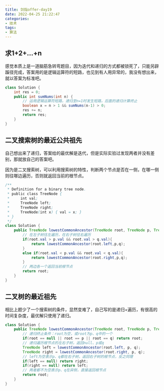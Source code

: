 ```yaml
---
title: 剑指offer-day19
date: 2022-04-25 21:22:47
categories:
- 技术
tags:
- 算法
---
```


## 求1+2+...+n

感觉本质上是一道脑筋急转弯题目，因为迭代和递归的方式都被锁死了，只能另辟蹊径完成，答案用的是逻辑运算符的短路，也见到有人用异常的，我没有想出来，就以答案为标准吧。

```java
class Solution {
    int res = 0;
    public int sumNums(int n) {
        // 运用逻辑运算符短路，递归至n=1时发生短路，后面的递归计算终止
        boolean x = n > 1 && sumNums(n-1) > 0;
        res += n;
        return res;
    }
}
```

## 二叉搜索树的最近公共祖先

自己想出来了递归，答案给的最优解是迭代，但是实际实验过发现两者并没有差别，那就放自己的答案吧。

因为是二叉搜索树，可以利用搜索树的特性，判断两个节点是否在一侧，在哪一侧则往哪边遍历，否则就返回当前的根节点。

```java
/**
 * Definition for a binary tree node.
 * public class TreeNode {
 *     int val;
 *     TreeNode left;
 *     TreeNode right;
 *     TreeNode(int x) { val = x; }
 * }
 */
class Solution {
    public TreeNode lowestCommonAncestor(TreeNode root, TreeNode p, TreeNode q) {
        // 在左子树往左遍历，在右子树往右遍历
        if(root.val > p.val && root.val > q.val){
            return lowestCommonAncestor(root.left,p,q);
        }
        else if(root.val < p.val && root.val < q.val){
            return lowestCommonAncestor(root.right,p,q);
        }
        // 两边各一个返回当前根节点
        return root;
    }
}
```

## 二叉树的最近祖先

相比上题少了一个搜索树的条件，显然变难了，自己写的是递归+遍历，有很高的时间复杂度，最优解只使用了递归。

```java
class Solution {
    public TreeNode lowestCommonAncestor(TreeNode root, TreeNode p, TreeNode q) {
        // 递归终止条件：root为空，或root为p、q中的一个
        if(root == null || root == p || root == q) return root;
        // 递归遍历根节点的左右子树，返回null、p或q
        TreeNode left = lowestCommonAncestor(root.left, p, q);
        TreeNode right = lowestCommonAncestor(root.right, p, q);
        // left为空表示p、q都在右子树，返回右子树的根节点，反之同理
        if(left == null) return right;
        if(right == null) return left;
        // 两者都不为空表示p、q在异侧，直接返回根节点
        return root;
    }
}
```

